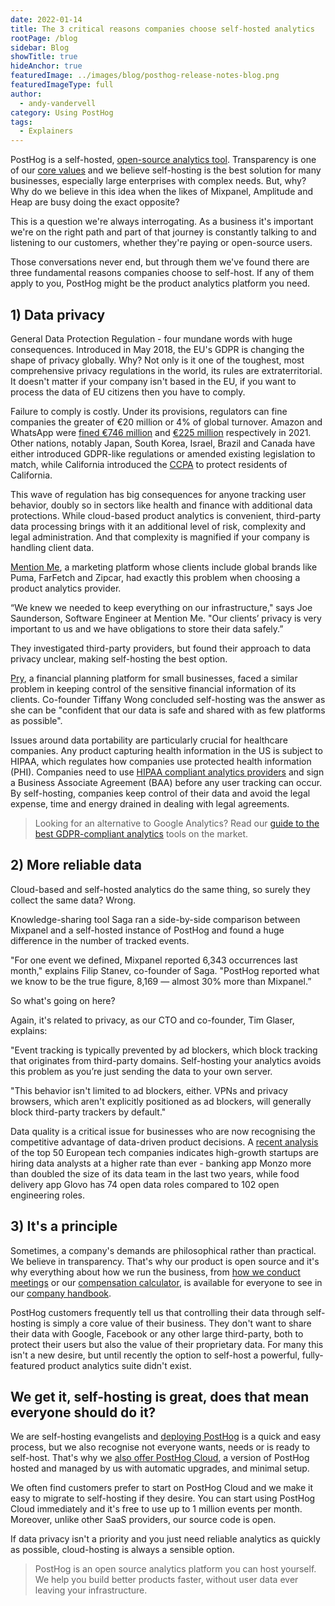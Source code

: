 ```yaml
---
date: 2022-01-14
title: The 3 critical reasons companies choose self-hosted analytics
rootPage: /blog
sidebar: Blog
showTitle: true
hideAnchor: true
featuredImage: ../images/blog/posthog-release-notes-blog.png
featuredImageType: full
author:
  - andy-vandervell
category: Using PostHog
tags:
  - Explainers
---
```


PostHog is a self-hosted, [open-source analytics tool](/blog/best-open-source-analytics-tools). Transparency is one of our [core values](/handbook/company/culture) and we believe self-hosting is the best solution for many businesses, especially large enterprises with complex needs. But, why? Why do we believe in this idea when the likes of Mixpanel, Amplitude and Heap are busy doing the exact opposite?

This is a question we're always interrogating. As a business it's important we're on the right path and part of that journey is constantly talking to and listening to our customers, whether they're paying or open-source users. 

Those conversations never end, but through them we've found there are three fundamental reasons companies choose to self-host. If any of them apply to you, PostHog might be the product analytics platform you need.

## 1) Data privacy

General Data Protection Regulation - four mundane words with huge consequences. Introduced in May 2018, the EU's GDPR is changing the shape of privacy globally. Why? Not only is it one of the toughest, most comprehensive privacy regulations in the world, its rules are extraterritorial. It doesn't matter if your company isn't based in the EU, if you want to process the data of EU citizens then you have to comply.

Failure to comply is costly. Under its provisions, regulators can fine companies the greater of €20 million or 4% of global turnover. Amazon and WhatsApp were [fined €746 million](https://www.wired.co.uk/article/amazon-gdpr-fine) and [€225 million](https://www.bbc.co.uk/news/technology-58422465) respectively in 2021. Other nations, notably Japan, South Korea, Israel, Brazil and Canada have either introduced GDPR-like regulations or amended existing legislation to match, while California introduced the [CCPA](https://oag.ca.gov/privacy/ccpa) to protect residents of California.

<BorderWrapper>
    <Quote
        imageSource="/images/customers/rikin.png"
        size="md"
        name="Rikin Kachhia"
        title="Software Engineer, Hasura"
        quote={`“No other tools we looked at offered self-hosted deployments. Some of our systems deal with sensitive data and we didn’t want to get into compliance issues with third parties. Self-hosting just took that whole problem away.”`}
    />
</BorderWrapper>

This wave of regulation has big consequences for anyone tracking user behavior, doubly so in sectors like health and finance with additional data protections. While cloud-based product analytics is convenient, third-party data processing brings with it an additional level of risk, complexity and legal administration. And that complexity is magnified if your company is handling client data.

[Mention Me](/customers/mention-me), a marketing platform whose clients include global brands like Puma, FarFetch and Zipcar, had exactly this problem when choosing a product analytics provider. 

“We knew we needed to keep everything on our infrastructure," says Joe Saunderson, Software Engineer at Mention Me. "Our clients’ privacy is very important to us and we have obligations to store their data safely.” 

They investigated third-party providers, but found their approach to data privacy unclear, making self-hosting the best option.

[Pry](/customers/pry), a financial planning platform for small businesses, faced a similar problem in keeping control of the sensitive financial information of its clients. Co-founder Tiffany Wong concluded self-hosting was the answer as she can be "confident that our data is safe and shared with as few platforms as possible".

Issues around data portability are particularly crucial for healthcare companies. Any product capturing health information in the US is subject to HIPAA, which regulates how companies use protected health information (PHI). Companies need to use [HIPAA compliant analytics providers](/blog/hipaa-compliant-analytics) and sign a Business Associate Agreement (BAA) before any user tracking can occur. By self-hosting, companies keep control of their data and avoid the legal expense, time and energy drained in dealing with legal agreements.

> Looking for an alternative to Google Analytics? Read our [guide to the best GDPR-compliant analytics](/blog/best-gdpr-compliant-analytics-tools) tools on the market.

## 2) More reliable data

Cloud-based and self-hosted analytics do the same thing, so surely they collect the same data? Wrong.

Knowledge-sharing tool Saga ran a side-by-side comparison between Mixpanel and a self-hosted instance of PostHog and found a huge difference in the number of tracked events.

"For one event we defined, Mixpanel reported 6,343 occurrences last month," explains Filip Stanev, co-founder of Saga. "PostHog reported what we know to be the true figure, 8,169 — almost 30% more than Mixpanel.”

So what's going on here?

Again, it's related to privacy, as our CTO and co-founder, Tim Glaser, explains:

"Event tracking is typically prevented by ad blockers, which block tracking that originates from third-party domains. Self-hosting your analytics avoids this problem as you’re just sending the data to your own server. 

"This behavior isn't limited to ad blockers, either. VPNs and privacy browsers, which aren't explicitly positioned as ad blockers, will generally block third-party trackers by default."

Data quality is a critical issue for businesses who are now recognising the competitive advantage of data-driven product decisions. A [recent analysis](https://mikkeldengsoe.substack.com/p/data-to-engineers) of the top 50 European tech companies indicates high-growth startups are hiring data analysts at a higher rate than ever - banking app Monzo more than doubled the size of its data team in the last two years, while food delivery app Glovo has 74 open data roles compared to 102 open engineering roles.

## 3) It's a principle

Sometimes, a company's demands are philosophical rather than practical. We believe in transparency. That's why our product is open source and it's why everything about how we run the business, from [how we conduct meetings](/handbook/getting-started/meetings) or our [compensation calculator](/handbook/people/compensation), is available for everyone to see in our [company handbook](/handbook).

PostHog customers frequently tell us that controlling their data through self-hosting is simply a core value of their business. They don't want to share their data with Google, Facebook or any other large third-party, both to protect their users but also the value of their proprietary data. For many this isn't a new desire, but until recently the option to self-host a powerful, fully-featured product analytics suite didn't exist.

## We get it, self-hosting is great, does that mean everyone should do it?

We are self-hosting evangelists and [deploying PostHog](/docs/self-host) is a quick and easy process, but we also recognise not everyone wants, needs or is ready to self-host. That's why we [also offer PostHog Cloud](/signup), a version of PostHog hosted and managed by us with automatic upgrades, and minimal setup.

We often find customers prefer to start on PostHog Cloud and we make it easy to migrate to self-hosting if they desire. You can start using PostHog Cloud immediately and it's free to use up to 1 million events per month. Moreover, unlike other SaaS providers, our source code is open.

If data privacy isn't a priority and you just need reliable analytics as quickly as possible, cloud-hosting is always a sensible option.

> PostHog is an open source analytics platform you can host yourself. We help you build better products faster, without user data ever leaving your infrastructure.

<ArrayCTA />
